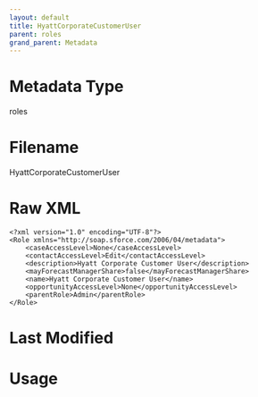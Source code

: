 ```yaml
---
layout: default
title: HyattCorporateCustomerUser
parent: roles
grand_parent: Metadata
---
```

# Metadata Type
roles


# Filename 
HyattCorporateCustomerUser


# Raw XML
```
<?xml version="1.0" encoding="UTF-8"?>
<Role xmlns="http://soap.sforce.com/2006/04/metadata">
    <caseAccessLevel>None</caseAccessLevel>
    <contactAccessLevel>Edit</contactAccessLevel>
    <description>Hyatt Corporate Customer User</description>
    <mayForecastManagerShare>false</mayForecastManagerShare>
    <name>Hyatt Corporate Customer User</name>
    <opportunityAccessLevel>None</opportunityAccessLevel>
    <parentRole>Admin</parentRole>
</Role>
```


# Last Modified


# Usage
